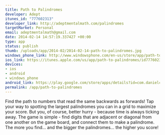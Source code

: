```yaml
--- 
title: Path to Palindromes
developer: Adept
itunes_id: "777602313"
developer_link: http://adeptmentalmath.com/palindromes
targetMarket: Personal
email: adeptmentalmath@gmail.com
date: 2014-02-14 14:57:19.337427 +00:00
type: app
status: publish
thumb: /uploads/app/2014-02/2014-02-14-path-to-palindromes.jpg
windows_phone_link: http://www.windowsphone.com/en-us/store/app/path-to-palindromes/92e21957-f465-4b59-bb20-0179156bfd0d
ios_link: https://itunes.apple.com/us/app/path-to-palindromes/id777602313
devices: 
- ios
- android
- windows_phone
android_link: https://play.google.com/store/apps/details?id=com.danielcwilson.PathToPalindromes
permalink: /app/path-to-palindromes
---
```


Find the path to numbers that read the same backwards as forwards! Tap your way to spotting the largest palindromes you can in a grid to maximize your score. But you, of course, better hurry - because time is always ticking away. The game is simple - find digits that are adjacent or diagonal from one another on the game board, and connect them to make a palindrome. The more you find… and the bigger the palindromes… the higher you score!

